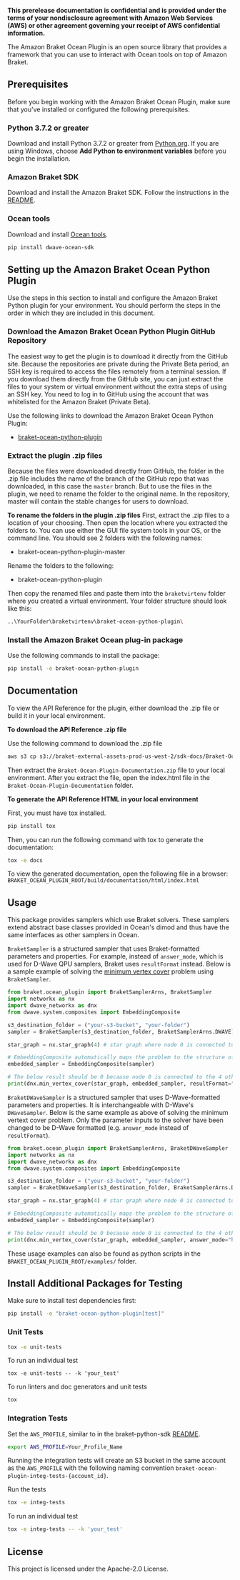 **This prerelease documentation is confidential and is provided under the terms of your nondisclosure agreement with Amazon Web Services (AWS) or other agreement governing your receipt of AWS confidential information.**

The Amazon Braket Ocean Plugin is an open source library that provides a framework that you can use to interact with Ocean tools on top of Amazon Braket.

## Prerequisites
Before you begin working with the Amazon Braket Ocean Plugin, make sure that you've installed or configured the following prerequisites.

### Python 3.7.2 or greater
Download and install Python 3.7.2 or greater from [Python.org](https://www.python.org/downloads/).
If you are using Windows, choose **Add Python to environment variables** before you begin the installation.

### Amazon Braket SDK
Download and install the Amazon Braket SDK. Follow the instructions in the [README](https://github.com/aws/braket-python-sdk/blob/stable/latest/README.md).

### Ocean tools
Download and install [Ocean tools](https://docs.ocean.dwavesys.com/en/latest/overview/install.html).
```bash
pip install dwave-ocean-sdk
```

## Setting up the Amazon Braket Ocean Python Plugin
Use the steps in this section to install and configure the Amazon Braket Python plugin for your environment. You should perform the steps in the order in which they are included in this document.

### Download the Amazon Braket Ocean Python Plugin GitHub Repository
The easiest way to get the plugin is to download it directly from the GitHub site. Because the repositories are private during the Private Beta period, an SSH key is required to access the files remotely from a terminal session. If you download them directly from the GitHub site, you can just extract the files to your system or virtual environment without the extra steps of using an SSH key. You need to log in to GitHub using the account that was whitelisted for the Amazon Braket (Private Beta).

Use the following links to download the Amazon Braket Ocean Python Plugin:
- [braket-ocean-python-plugin](https://github.com/aws/braket-ocean-python-plugin/archive/master.zip)

### Extract the plugin .zip files
Because the files were downloaded directly from GitHub, the folder in the .zip file includes the name of the branch of the GitHub repo that was downloaded, in this case the `master` branch. But to use the files in the plugin, we need to rename the folder to the original name. In the repository, master will contain the stable changes for users to download.

**To rename the folders in the plugin .zip files**
First, extract the .zip files to a location of your choosing. Then open the location where you extracted the folders to. You can use either the GUI file system tools in your OS, or the command line. You should see 2 folders with the following names:
- braket-ocean-python-plugin-master

Rename the folders to the following:
- braket-ocean-python-plugin

Then copy the renamed files and paste them into the `braketvirtenv` folder where you created a virtual environment. Your folder structure should look like this:
```bash
..\YourFolder\braketvirtenv\braket-ocean-python-plugin\
```

### Install the Amazon Braket Ocean plug-in package
Use the following commands to install the package:

```bash
pip install -e braket-ocean-python-plugin
```

## Documentation

To view the API Reference for the plugin, either download the .zip file or build it in your local environment.

**To download the API Reference .zip file**

Use the following command to download the .zip file
```bash
aws s3 cp s3://braket-external-assets-prod-us-west-2/sdk-docs/Braket-Ocean-Plugin-Documentation.zip Braket-Ocean-Plugin-Documentationn.zip
```
Then extract the `Braket-Ocean-Plugin-Documentation.zip` file to your local environment. After you extract the file, open the index.html file in the `Braket-Ocean-Plugin-Documentation` folder.

**To generate the API Reference HTML in your local environment**

First, you must have tox installed.

```bash
pip install tox
```

Then, you can run the following command with tox to generate the documentation:

```bash
tox -e docs
```

To view the generated documentation, open the following file in a browser:
`BRAKET_OCEAN_PLUGIN_ROOT/build/documentation/html/index.html`

## Usage

This package provides samplers which use Braket solvers. These samplers extend abstract base classes provided in Ocean's dimod and thus have the same interfaces as other samplers in Ocean.

`BraketSampler` is a structured sampler that uses Braket-formatted parameters and properties. For example, instead of `answer_mode`, which is used for D-Wave QPU samplers, Braket uses `resultFormat` instead.
Below is a sample example of solving the [minimum vertex cover](https://en.wikipedia.org/wiki/Vertex_cover) problem using `BraketSampler`.

```python
from braket.ocean_plugin import BraketSamplerArns, BraketSampler
import networkx as nx
import dwave_networkx as dnx
from dwave.system.composites import EmbeddingComposite

s3_destination_folder = ("your-s3-bucket", "your-folder")
sampler = BraketSampler(s3_destination_folder, BraketSamplerArns.DWAVE)

star_graph = nx.star_graph(4) # star graph where node 0 is connected to 4 other nodes

# EmbeddingComposite automatically maps the problem to the structure of the solver.
embedded_sampler = EmbeddingComposite(sampler)

# The below result should be 0 because node 0 is connected to the 4 other nodes in a star graph
print(dnx.min_vertex_cover(star_graph, embedded_sampler, resultFormat="HISTOGRAM"))
```

`BraketDWaveSampler` is a structured sampler that uses D-Wave-formatted parameters and properties. It is interchangeable with D-Wave's `DWaveSampler`.
Below is the same example as above of solving the minimum vertext cover problem. Only the parameter inputs to the solver have been changed to be D-Wave formatted (e.g. `answer_mode` instead of `resultFormat`).

```python
from braket.ocean_plugin import BraketSamplerArns, BraketDWaveSampler
import networkx as nx
import dwave_networkx as dnx
from dwave.system.composites import EmbeddingComposite

s3_destination_folder = ("your-s3-bucket", "your-folder")
sampler = BraketDWaveSampler(s3_destination_folder, BraketSamplerArns.DWAVE)

star_graph = nx.star_graph(4) # star graph where node 0 is connected to 4 other nodes

# EmbeddingComposite automatically maps the problem to the structure of the solver.
embedded_sampler = EmbeddingComposite(sampler)

# The below result should be 0 because node 0 is connected to the 4 other nodes in a star graph
print(dnx.min_vertex_cover(star_graph, embedded_sampler, answer_mode="histogram"))
```
These usage examples can also be found as python scripts in the `BRAKET_OCEAN_PLUGIN_ROOT/examples/` folder.

## Install Additional Packages for Testing
Make sure to install test dependencies first:
```bash
pip install -e "braket-ocean-python-plugin[test]"
```

### Unit Tests
```bash
tox -e unit-tests
```

To run an individual test
```
tox -e unit-tests -- -k 'your_test'
```

To run linters and doc generators and unit tests
```bash
tox
```

### Integration Tests
Set the `AWS_PROFILE`, similar to in the braket-python-sdk [README](https://github.com/aws/braket-python-sdk/blob/stable/latest/README.md).
```bash
export AWS_PROFILE=Your_Profile_Name
```

Running the integration tests will create an S3 bucket in the same account as the `AWS_PROFILE` with the following naming convention `braket-ocean-plugin-integ-tests-{account_id}`.

Run the tests
```bash
tox -e integ-tests
```

To run an individual test
```bash
tox -e integ-tests -- -k 'your_test'
```

## License

This project is licensed under the Apache-2.0 License.
